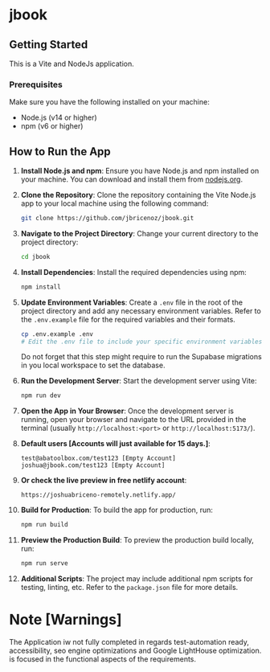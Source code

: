 # jbook

## Getting Started

This is a Vite and NodeJs application.

### Prerequisites

Make sure you have the following installed on your machine:
- Node.js (v14 or higher)
- npm (v6 or higher)

## How to Run the App

1. **Install Node.js and npm**: Ensure you have Node.js and npm installed on your machine. You can download and install them from [nodejs.org](https://nodejs.org/).

2. **Clone the Repository**: Clone the repository containing the Vite Node.js app to your local machine using the following command:
    ```sh
    git clone https://github.com/jbricenoz/jbook.git
    ```

3. **Navigate to the Project Directory**: Change your current directory to the project directory:
    ```sh
    cd jbook
    ```

4. **Install Dependencies**: Install the required dependencies using npm:
    ```sh
    npm install
    ```

5. **Update Environment Variables**: Create a `.env` file in the root of the project directory and add any necessary environment variables. Refer to the `.env.example` file for the required variables and their formats.
    ```sh
    cp .env.example .env
    # Edit the .env file to include your specific environment variables
    ```
    Do not forget that this step might require to run the Supabase migrations in you local workspace to set the database. 

6. **Run the Development Server**: Start the development server using Vite:
    ```sh
    npm run dev
    ```

7. **Open the App in Your Browser**: Once the development server is running, open your browser and navigate to the URL provided in the terminal (usually `http://localhost:<port>` or `http://localhost:5173/`).

8. **Default users [Accounts will just available for 15 days.]**: 
    ```
    test@abatoolbox.com/test123 [Empty Account]
    joshua@jbook.com/test123 [Empty Account] 
    ```

8. **Or check the live preview in free netlify account**:
    ```
    https://joshuabriceno-remotely.netlify.app/
    ```

9. **Build for Production**: To build the app for production, run:
    ```sh
    npm run build
    ```

10. **Preview the Production Build**: To preview the production build locally, run:
    ```sh
    npm run serve
    ```

11. **Additional Scripts**: The project may include additional npm scripts for testing, linting, etc. Refer to the `package.json` file for more details.

# Note [Warnings]
The Application iw not fully completed in regards test-automation ready, accessibility, seo engine optimizations and Google LightHouse optimization. is focused in the functional aspects of the requirements. 
